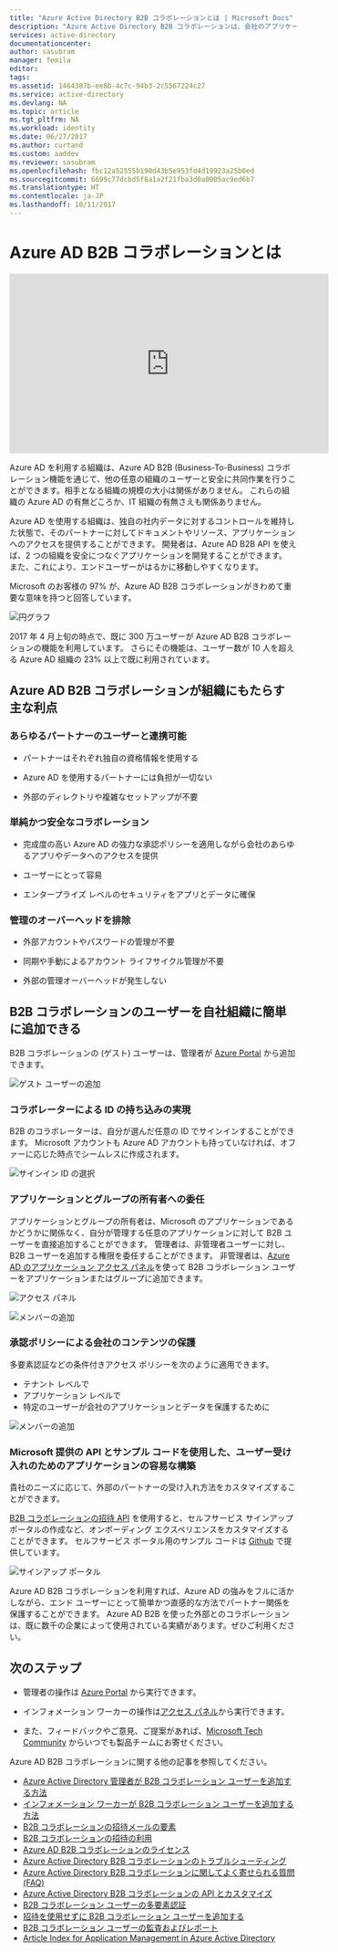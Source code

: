 ```yaml
---
title: "Azure Active Directory B2B コラボレーションとは | Microsoft Docs"
description: "Azure Active Directory B2B コラボレーションは、会社のアプリケーションにビジネス パートナーが選択的にアクセスできるようにすることで会社間のリレーションシップをサポートします。"
services: active-directory
documentationcenter: 
author: sasubram
manager: femila
editor: 
tags: 
ms.assetid: 1464387b-ee8b-4c7c-94b3-2c5567224c27
ms.service: active-directory
ms.devlang: NA
ms.topic: article
ms.tgt_pltfrm: NA
ms.workload: identity
ms.date: 06/27/2017
ms.author: curtand
ms.custom: aaddev
ms.reviewer: sasubram
ms.openlocfilehash: fbc12a52555b190d43b5e953fd4d19923a25b0ed
ms.sourcegitcommit: 6699c77dcbd5f8a1a2f21fba3d0a0005ac9ed6b7
ms.translationtype: HT
ms.contentlocale: ja-JP
ms.lasthandoff: 10/11/2017
---
```

# <a name="what-is-azure-ad-b2b-collaboration"></a>Azure AD B2B コラボレーションとは

<iframe width="560" height="315" src="https://www.youtube.com/embed/AhwrweCBdsc" frameborder="0" allowfullscreen></iframe>

Azure AD を利用する組織は、Azure AD B2B (Business-To-Business) コラボレーション機能を通じて、他の任意の組織のユーザーと安全に共同作業を行うことができます。相手となる組織の規模の大小は関係がありません。 これらの組織の Azure AD の有無どころか、IT 組織の有無さえも関係ありません。 

Azure AD を使用する組織は、独自の社内データに対するコントロールを維持した状態で、そのパートナーに対してドキュメントやリソース、アプリケーションへのアクセスを提供することができます。 開発者は、Azure AD B2B API を使えば、2 つの組織を安全につなぐアプリケーションを開発することができます。 また、これにより、エンドユーザーがはるかに移動しやすくなります。

Microsoft のお客様の 97% が、Azure AD B2B コラボレーションがきわめて重要な意味を持つと回答しています。

![円グラフ](media/active-directory-b2b-what-is-azure-ad-b2b/97-percent-support.png)

2017 年 4 月上旬の時点で、既に 300 万ユーザーが Azure AD B2B コラボレーションの機能を利用しています。 さらにその機能は、ユーザー数が 10 人を超える Azure AD 組織の 23% 以上で既に利用されています。

## <a name="the-key-benefits-of-azure-ad-b2b-collaboration-to-your-organization"></a>Azure AD B2B コラボレーションが組織にもたらす主な利点

### <a name="work-with-any-user-from-any-partner"></a>あらゆるパートナーのユーザーと連携可能

* パートナーはそれぞれ独自の資格情報を使用する

* Azure AD を使用するパートナーには負担が一切ない

* 外部のディレクトリや複雑なセットアップが不要

### <a name="simple-and-secure-collaboration"></a>単純かつ安全なコラボレーション

* 完成度の高い Azure AD の強力な承認ポリシーを適用しながら会社のあらゆるアプリやデータへのアクセスを提供

* ユーザーにとって容易

* エンタープライズ レベルのセキュリティをアプリとデータに確保

### <a name="no-management-overhead"></a>管理のオーバーヘッドを排除

* 外部アカウントやパスワードの管理が不要

* 同期や手動によるアカウント ライフサイクル管理が不要

* 外部の管理オーバーヘッドが発生しない

## <a name="you-can-easily-add-b2b-collaboration-users-to-your-organization"></a>B2B コラボレーションのユーザーを自社組織に簡単に追加できる

B2B コラボレーションの (ゲスト) ユーザーは、管理者が [Azure Portal](https://portal.azure.com) から追加できます。

![ゲスト ユーザーの追加](media/active-directory-b2b-what-is-azure-ad-b2b/adding-b2b-users-admin.png)

### <a name="enable-your-collaborators-to-bring-their-own-identity"></a>コラボレーターによる ID の持ち込みの実現

B2B のコラボレーターは、自分が選んだ任意の ID でサインインすることができます。 Microsoft アカウントも Azure AD アカウントも持っていなければ、オファーに応じた時点でシームレスに作成されます。

![サインイン ID の選択](media/active-directory-b2b-what-is-azure-ad-b2b/sign-in-identity-choice.png)

### <a name="delegate-to-application-and-group-owners"></a>アプリケーションとグループの所有者への委任 
アプリケーションとグループの所有者は、Microsoft のアプリケーションであるかどうかに関係なく、自分が管理する任意のアプリケーションに対して B2B ユーザーを直接追加することができます。 管理者は、非管理者ユーザーに対し、B2B ユーザーを追加する権限を委任することができます。 非管理者は、[Azure AD のアプリケーション アクセス パネル](https://myapps.microsoft.com)を使って B2B コラボレーション ユーザーをアプリケーションまたはグループに追加できます。

![アクセス パネル](media/active-directory-b2b-what-is-azure-ad-b2b/access-panel.png)

![メンバーの追加](media/active-directory-b2b-what-is-azure-ad-b2b/add-member.png)

### <a name="authorization-policies-protect-your-corporate-content"></a>承認ポリシーによる会社のコンテンツの保護

多要素認証などの条件付きアクセス ポリシーを次のように適用できます。
- テナント レベルで
- アプリケーション レベルで
- 特定のユーザーが会社のアプリケーションとデータを保護するために

![メンバーの追加](media/active-directory-b2b-what-is-azure-ad-b2b/add-member.png)

### <a name="use-our-apis-and-sample-code-to-easily-build-applications-to-onboard"></a>Microsoft 提供の API とサンプル コードを使用した、ユーザー受け入れのためのアプリケーションの容易な構築
貴社のニーズに応じて、外部のパートナーの受け入れ方法をカスタマイズすることができます。

[B2B コラボレーションの招待 API](https://developer.microsoft.com/graph/docs/api-reference/v1.0/resources/invitation) を使用すると、セルフサービス サインアップ ポータルの作成など、オンボーディング エクスペリエンスをカスタマイズすることができます。 セルフサービス ポータル用のサンプル コードは [Github](https://github.com/Azure/active-directory-dotnet-graphapi-b2bportal-web) で提供しています。

![サインアップ ポータル](media/active-directory-b2b-what-is-azure-ad-b2b/sign-up-portal.png)

Azure AD B2B コラボレーションを利用すれば、Azure AD の強みをフルに活かしながら、エンド ユーザーにとって簡単かつ直感的な方法でパートナー関係を保護することができます。 Azure AD B2B を使った外部とのコラボレーションは、既に数千の企業によって使用されている実績があります。ぜひご利用ください。

## <a name="next-steps"></a>次のステップ

* 管理者の操作は [Azure Portal](https://portal.azure.com) から実行できます。

* インフォメーション ワーカーの操作は[アクセス パネル](https://myapps.microsoft.com)から実行できます。

* また、フィードバックやご意見、ご提案があれば、[Microsoft Tech Community](https://techcommunity.microsoft.com/t5/Azure-Active-Directory-B2B/bd-p/AzureAD_B2b) からいつでも製品チームにお寄せください。

Azure AD B2B コラボレーションに関する他の記事を参照してください。

* [Azure Active Directory 管理者が B2B コラボレーション ユーザーを追加する方法](active-directory-b2b-admin-add-users.md)
* [インフォメーション ワーカーが B2B コラボレーション ユーザーを追加する方法](active-directory-b2b-iw-add-users.md)
* [B2B コラボレーションの招待メールの要素](active-directory-b2b-invitation-email.md)
* [B2B コラボレーションの招待の利用](active-directory-b2b-redemption-experience.md)
* [Azure AD B2B コラボレーションのライセンス](active-directory-b2b-licensing.md)
* [Azure Active Directory B2B コラボレーションのトラブルシューティング](active-directory-b2b-troubleshooting.md)
* [Azure Active Directory B2B コラボレーションに関してよく寄せられる質問 (FAQ)](active-directory-b2b-faq.md)
* [Azure Active Directory B2B コラボレーションの API とカスタマイズ](active-directory-b2b-api.md)
* [B2B コラボレーション ユーザーの多要素認証](active-directory-b2b-mfa-instructions.md)
* [招待を使用せずに B2B コラボレーション ユーザーを追加する](active-directory-b2b-add-user-without-invite.md)
* [B2B コラボレーション ユーザーの監査およびレポート](active-directory-b2b-auditing-and-reporting.md)
* [Article Index for Application Management in Azure Active Directory](active-directory-apps-index.md)
